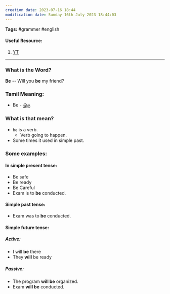 ```yaml
---
creation date: 2023-07-16 18:44
modification date: Sunday 16th July 2023 18:44:03
---
```


**Tags:** #grammer #english 

#### Useful Resource:
1. [YT](https://www.youtube.com/watch?v=e_AItIo9S1I)

--------------------------------------

### What is the Word?

**Be** -- Will you **be** my friend?

### Tamil Meaning:

* Be - இரு

### What is that mean?

* `be` is a verb.
	* Verb going to happen.
* Some times it used in simple past.

### Some examples:

#### In simple present tense:
* Be safe
* Be ready
* Be Careful
* Exam is to **be** conducted.

#### Simple past tense:
* Exam was to **be** conducted.

#### Simple future tense:
##### Active:
* I will **be** there
* They **will** be ready
##### Passive:
* The program **will be** organized.
* Exam **will be** conducted.

